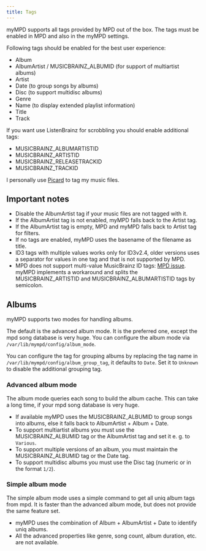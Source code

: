 ```yaml
---
title: Tags
---
```


myMPD supports all tags provided by MPD out of the box. The tags must be enabled in MPD and also in the myMPD settings.

Following tags should be enabled for the best user experience:

- Album
- AlbumArtist / MUSICBRAINZ_ALBUMID (for support of multiartist albums)
- Artist
- Date (to group songs by albums)
- Disc (to support multidisc albums)
- Genre
- Name (to display extended playlist information)
- Title
- Track

If you want use ListenBrainz for scrobbling you should enable additional tags:

- MUSICBRAINZ_ALBUMARTISTID
- MUSICBRAINZ_ARTISTID
- MUSICBRAINZ_RELEASETRACKID
- MUSICBRAINZ_TRACKID

I personally use [Picard](https://picard.musicbrainz.org/) to tag my music files.

## Important notes

- Disable the AlbumArtist tag if your music files are not tagged with it.
- If the AlbumArtist tag is not enabled, myMPD falls back to the Artist tag.
- If the AlbumArtist tag is empty, MPD and myMPD falls back to Artist tag for filters.
- If no tags are enabled, myMPD uses the basename of the filename as title.
- ID3 tags with multiple values works only for ID3v2.4, older versions uses a separator for values in one tag and that is not supported by MPD.
- MPD does not support multi-value MusicBrainz ID tags: [MPD issue](https://github.com/MusicPlayerDaemon/MPD/issues/687). myMPD implements a workaround and splits the MUSICBRAINZ_ARTISTID and MUSICBRAINZ_ALBUMARTISTID tags by semicolon.

## Albums

myMPD supports two modes for handling albums.

The default is the advanced album mode. It is the preferred one, except the mpd song database is very huge. You can configure the album mode via `/var/lib/mympd/config/album_mode`.

You can configure the tag for grouping albums by replacing the tag name in `/var/lib/mympd/config/album_group_tag`, it defaults to `Date`. Set it to `Unknown` to disable the additional grouping tag.

### Advanced album mode

The album mode queries each song to build the album cache. This can take a long time, if your mpd song database is very huge.

- If available myMPD uses the MUSICBRAINZ_ALBUMID to group songs into albums, else it falls back to AlbumArtist + Album + Date.
- To support multiartist albums you must use the MUSICBRAINZ_ALBUMID tag or the AlbumArtist tag and set it e. g. to `Various`.
- To support multiple versions of an album, you must maintain the MUSICBRAINZ_ALBUMID tag or the Date tag.
- To support multidisc albums you must use the Disc tag (numeric or in the format `1/2`).

### Simple album mode

The simple album mode uses a simple command to get all uniq album tags from mpd. It is faster than the advanced album mode, but does not provide the same feature set.

- myMPD uses the combination of Album + AlbumArtist + Date to identify uniq albums.
- All the advanced properties like genre, song count, album duration, etc. are not available.
